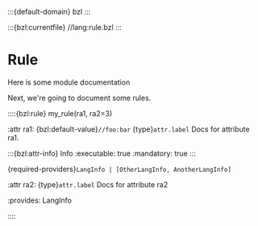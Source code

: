 :::{default-domain} bzl
:::

:::{bzl:currentfile} //lang:rule.bzl
:::


# Rule

Here is some module documentation

Next, we're going to document some rules.

::::{bzl:rule} my_rule(ra1, ra2=3)

:attr ra1:
  {bzl:default-value}`//foo:bar`
  {type}`attr.label`
  Docs for attribute ra1.

  :::{bzl:attr-info} Info
  :executable: true
  :mandatory: true
  :::

  {required-providers}`LangInfo | [OtherLangInfo, AnotherLangInfo]`

:attr ra2:
  {type}`attr.label`
  Docs for attribute ra2

:provides: LangInfo

::::

